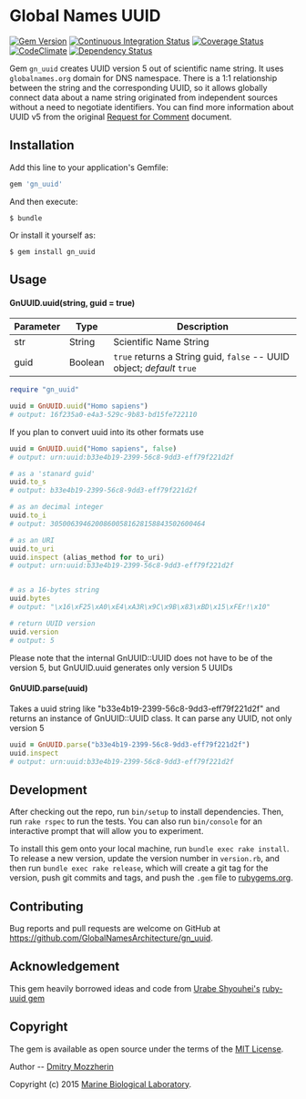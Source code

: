 Global Names UUID
=================

[![Gem Version][gem_badge]][gem_link]
[![Continuous Integration Status][ci_badge]][ci_link]
[![Coverage Status][cov_badge]][cov_link]
[![CodeClimate][code_badge]][code_link]
[![Dependency Status][dep_badge]][dep_link]

Gem `gn_uuid` creates UUID version 5 out of scientific name string. It
uses `globalnames.org` domain for DNS namespace. There is a 1:1 relationship
between the string and the corresponding UUID, so it allows globally connect
data about a name string originated from independent sources without a need
to negotiate identifiers. You can find more information about UUID v5 from
the original [Request for Comment][rfc] document.

Installation
------------

Add this line to your application's Gemfile:

```ruby
gem 'gn_uuid'
```

And then execute:

    $ bundle

Or install it yourself as:

    $ gem install gn_uuid

Usage
-----

#### GnUUID.uuid(string, guid = true)

 Parameter | Type    | Description
-----------|---------|----------------------------------------------------------
 str       | String  | Scientific Name String
 guid      | Boolean | `true` returns a String guid, `false` -- UUID object; *default* `true`

```ruby
require "gn_uuid"

uuid = GnUUID.uuid("Homo sapiens")
# output: 16f235a0-e4a3-529c-9b83-bd15fe722110
```
If you plan to convert uuid into its other formats use

```ruby
uuid = GnUUID.uuid("Homo sapiens", false)
# output: urn:uuid:b33e4b19-2399-56c8-9dd3-eff79f221d2f

# as a 'stanard guid'
uuid.to_s
# output: b33e4b19-2399-56c8-9dd3-eff79f221d2f

# as an decimal integer
uuid.to_i
# output: 30500639462008600581628158843502600464

# as an URI
uuid.to_uri
uuid.inspect (alias_method for to_uri)
# output: urn:uuid:b33e4b19-2399-56c8-9dd3-eff79f221d2f


# as a 16-bytes string
uuid.bytes
# output: "\x16\xF25\xA0\xE4\xA3R\x9C\x9B\x83\xBD\x15\xFEr!\x10"

# return UUID version
uuid.version
# output: 5
```
Please note that the internal GnUUID::UUID does not have to be of the version
5, but GnUUID.uuid generates only version 5 UUIDs

#### GnUUID.parse(uuid)

Takes a uuid string like "b33e4b19-2399-56c8-9dd3-eff79f221d2f" and returns an
instance of GnUUID::UUID class. It can parse any UUID, not only version 5

```ruby
uuid = GnUUID.parse("b33e4b19-2399-56c8-9dd3-eff79f221d2f")
uuid.inspect
# output: urn:uuid:b33e4b19-2399-56c8-9dd3-eff79f221d2f
```
Development
-----------

After checking out the repo, run `bin/setup` to install dependencies. Then, run
`rake rspec` to run the tests. You can also run `bin/console` for an
interactive prompt that will allow you to experiment.

To install this gem onto your local machine, run `bundle exec rake install`. To
release a new version, update the version number in `version.rb`, and then run
`bundle exec rake release`, which will create a git tag for the version, push
git commits and tags, and push the `.gem` file to
[rubygems.org](https://rubygems.org).

Contributing
------------

Bug reports and pull requests are welcome on GitHub at
https://github.com/GlobalNamesArchitecture/gn_uuid.

Acknowledgement
---------------

This gem heavily borrowed ideas and code from [Urabe Shyouhei's][shyouhei]
[ruby-uuid gem][uuidgem]

Copyright
---------

The gem is available as open source under the terms of the [MIT License][mit].

Author -- [Dmitry Mozzherin][dimus]

Copyright (c) 2015 [Marine Biological Laboratory][mbl].

[gem_badge]: https://badge.fury.io/rb/gn_uuid.svg
[gem_link]: http://badge.fury.io/rb/gn_uuid
[ci_badge]: https://secure.travis-ci.org/GlobalNamesArchitecture/gn_uuid.svg
[ci_link]: http://travis-ci.org/GlobalNamesArchitecture/gn_uuid
[cov_badge]: https://coveralls.io/repos/GlobalNamesArchitecture/gn_uuid/badge.svg?branch=master
[cov_link]: https://coveralls.io/r/GlobalNamesArchitecture/gn_uuid?branch=master
[code_badge]: https://codeclimate.com/github/GlobalNamesArchitecture/gn_uuid/badges/gpa.svg
[code_link]: https://codeclimate.com/github/GlobalNamesArchitecture/gn_uuid
[dep_badge]: https://gemnasium.com/GlobalNamesArchitecture/gn_uuid.png
[dep_link]: https://gemnasium.com/GlobalNamesArchitecture/gn_uuid
[rfc]: https://www.ietf.org/rfc/rfc4122.txt
[mit]: http://opensource.org/licenses/MIT
[shyouhei]: https://github.com/shyouhei
[uuidgem]: https://github.com/shyouhei/ruby-uuid
[dimus]: https://github.com/dimus
[mbl]: http://mbl.edu
